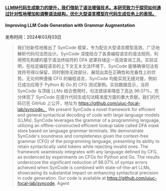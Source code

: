 #### [LLMM代码生成能力的提升，我们借助了语法增强技术。本研究致力于探究如何通过针对性地增加和调整语法结构，优化大型语言模型在代码生成任务上的表现。](https://arxiv.org/abs/2403.01632)
#### Improving LLM Code Generation with Grammar Augmentation
发布时间：2024年03月03日
> 我们创新性地推出了 SynCode 框架，专为配合大型语言模型高效、广泛地解析代码句法而设计。SynCode 深度结合了各类编程语言的语法规则，利用预先构建的基于语法终结符的 DFA 遮罩存储这一高效查询工具。实验证明，在给定编程语言的上下文无关文法环境下，SynCode 能够确保句法有效符号得以保留，同时剔除无效部分，展现出其在正确性和完备性上的优势。无论何种遵循 CFG 的编程语言，SynCode 均能实现无缝对接，例如已成功应用于 Python 和 Go 的 CFG 测试案例。实验数据显示，当将 SynCode 与顶级 LLMs 结合使用时，句法错误率降低了高达 96.07%，充分体现了 SynCode 在提升代码生成句法精准度方面的重大贡献。我们的代码已在 GitHub 上公开，地址为 https://github.com/uiuc-focal-lab/syncode。
> We present SynCode a novel framework for efficient and general syntactical decoding of code with large language models (LLMs). SynCode leverages the grammar of a programming language, utilizing an offline-constructed efficient lookup table called DFA mask store based on language grammar terminals. We demonstrate SynCode's soundness and completeness given the context-free grammar (CFG) of the programming language, presenting its ability to retain syntactically valid tokens while rejecting invalid ones. The framework seamlessly integrates with any language defined by CFG, as evidenced by experiments on CFGs for Python and Go. The results underscore the significant reduction of 96.07% of syntax errors achieved when SynCode is combined with state-of-the-art LLMs, showcasing its substantial impact on enhancing syntactical precision in code generation.
  Our code is available at https://github.com/uiuc-focal-lab/syncode.
Agent